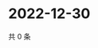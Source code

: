 # 2022-12-30

共 0 条

<!-- BEGIN WEIBO -->
<!-- 最后更新时间 Fri Dec 30 2022 04:13:42 GMT+0800 (China Standard Time) -->

<!-- END WEIBO -->
